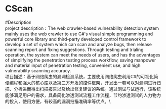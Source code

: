 CScan
===
#Description\
project description：The web crawler-based vulnerability detection system mainly uses the web crawler to use C#'s visual simple programming and powerful core library and third-party developed control framework to develop a set of system which can scan and analyze bugs, then release scanning report and fixing suggestions. Through testing and trialing operation, the system can meet the needs of users, and has the advantages of simplifying the penetration testing process workflow, saving manpower and material input of penetration testing, convenient use, and high vulnerability scanning accuracy.\
项目描述：基于网络爬虫的漏洞检测系统，主要使用网络爬虫利用C#的可视化简便编程和强大的核心库以及第三方开发的控件框架，开发出一套可以对漏洞进行扫描、分析进而得出扫描报告以及给出修复建议的系统。通过测试与试运行，该系统能够满足用户的需求，具备简化渗透测试流程工作流程，节约渗透测试的人力物力的投入，使用方便，有较高的漏洞扫描准确率等优点。\

